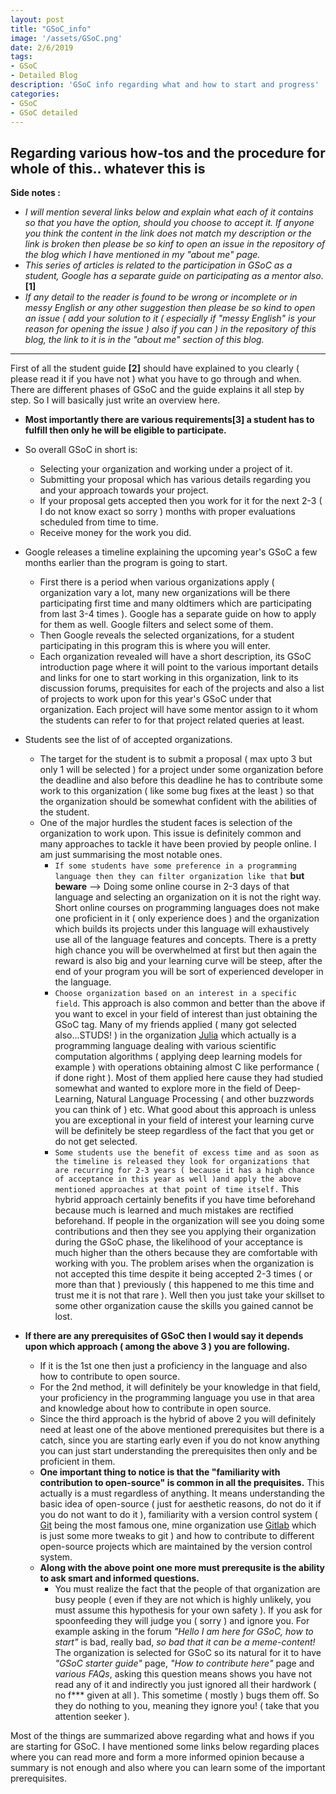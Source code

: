 ```yaml
---
layout: post
title: "GSoC_info"
image: '/assets/GSoC.png'
date: 2/6/2019
tags:
- GSoC
- Detailed Blog
description: 'GSoC info regarding what and how to start and progress'
categories:
- GSoC
- GSoC detailed
---
```


## Regarding various how-tos and the procedure for whole of this.. whatever this is

**Side notes :**  

- *I will mention several links below and explain what each of it contains so that you have the option, should you choose to accept it. If anyone you think the content in the link does not match my description or the link is broken then please be so kinf to open an issue in the repository of the blog which I have mentioned in my "about me" page.*
- *This series of articles is related to the participation in GSoC as a student, Google has a separate guide on participating as a mentor also*.**[1]**
- *If any detail to the reader is found to be wrong or incomplete or in messy English or any other suggestion then please be so kind to open an issue ( add your solution to it ( especially if "messy English" is your reason for opening the issue ) also if you can ) in the repository of this blog, the link to it is in the "about me" section of this blog.*

---
First of all the student guide **[2]** should have explained to you clearly ( please read it if you have not ) what you have to go through and when. There are different phases of GSoC and the guide explains it all step by step. So I will basically just write an overview here.

- **Most importantly there are various requirements[3] a student has to fulfill then only he will be eligible to participate.**
- So overall GSoC in short is:
  - Selecting your organization and working under a project of it.
  - Submitting your proposal which has various details regarding you and your approach towards your project.
  - If your proposal gets accepted then you work for it for the next 2-3 ( I do not know exact so sorry ) months with proper evaluations scheduled from time to time.
  - Receive money for the work you did.

- Google releases a timeline explaining the upcoming year's GSoC a few months earlier than the program is going to start.
  - First there is a period when various organizations apply ( organization vary a lot, many new organizations will be there participating first time and many oldtimers which are participating from last 3-4 times ). Google has a separate guide on how to apply for them as well. Google filters and select some of them.
  - Then Google reveals the selected organizations, for a student participating in this program this is where you will enter.
  - Each organization revealed will have a short description, its GSoC introduction page where it will point to the various important details and links for one to start working in this organization, link to its discussion forums, prequisites for each of the projects and also a list of projects to work upon for this year's GSoC under that organization. Each project will have some mentor assign to it whom the students can refer to for that project related queries at least.

- Students see the list of of accepted organizations.
  - The target for the student is to submit a proposal ( max upto 3 but only 1 will be selected ) for a project under some organization before the deadline and also before this deadline he has to contribute some work to this organization ( like some bug fixes at the least ) so that the organization should be somewhat confident with the abilities of the student.
  - One of the major hurdles the student faces is selection of the organization to work upon. This issue is definitely common and many approaches to tackle it have been provied by people online. I am just summarising the most notable ones.
    - ```If some students have some preference in a programming language then they can filter organization like that``` **but beware** --> Doing some online course in 2-3 days of that language and selecting an organization on it is not the right way. Short online courses on programming languages does not make one proficient in it ( only experience does ) and the organization which builds its projects under this language will exhaustively use all of the language features and concepts. There is a pretty high chance you will be overwhelmed at first but then again the reward is also big and your learning curve will be steep, after the end of your program you will be sort of experienced developer in the language.
    - ```Choose organization based on an interest in a specific field```. This approach is also common and better than the above if you want to excel in your field of interest than just obtaining the GSoC tag. Many of my friends applied ( many got selected also...STUDS! ) in the organization [Julia](https://julialang.org/) which actually is a programming language dealing with various scientific computation algorithms ( applying deep learning models for example ) with operations obtaining almost C like performance ( if done right ). Most of them applied here cause they had studied somewhat and wanted to explore more in the field of Deep-Learning, Natural Language Processing ( and other buzzwords you can think of ) etc. What good about this approach is unless you are exceptional in your field of interest your learning curve will be definitely be steep regardless of the fact that you get or do not get selected.
    - ```Some students use the benefit of excess time and as soon as the timeline is released they look for organizations that are recurring for 2-3 years ( because it has a high chance of acceptance in this year as well )and apply the above mentioned approaches at that point of time itself.``` This hybrid approach certainly benefits if you have time beforehand because much is learned and much mistakes are rectified beforehand. If people in the organization will see you doing some contributions and then they see you applying their organization during the GSoC phase, the likelihood of your acceptance is much higher than the others because they are comfortable with working with you. The problem arises when the organization is not accepted this time despite it being accepted 2-3 times ( or more than that ) previously ( this happened to me this time and trust me it is not that rare ). Well then you just take your skillset to some other organization cause the skills you gained cannot be lost.
- **If there are any prerequisites of GSoC then I would say it depends upon which approach ( among the above 3 ) you are following.**
  - If it is the 1st one then just a proficiency in the language and also how to contribute to open source.
  - For the 2nd method, it will definitely be your knowledge in that field, your proficiency in the programming language you use in that area and knowledge about how to contribute in open source.
  - Since the third approach is the hybrid of above 2 you will definitely need at least one of the above mentioned prerequisites but there is a catch, since you are starting early even if you do not know anything you can just start understanding the prerequisites then only and be proficient in them.
  - **One important thing to notice is that the "familiarity with contribution to open-source" is common in all the prequisites.** This actually is a must regardless of anything. It means understanding the basic idea of open-source ( just for aesthetic reasons, do not do it if you do not want to do it ), familiarity with a version control system ( [Git](https://git-scm.com/) being the most famous one, mine organization use [Gitlab](https://about.gitlab.com/) which is just some more tweaks to git ) and how to contribute to different open-source projects which are maintained by the version control system.
  - **Along with the above point one more must prerequsite is the ability to ask smart and informed questions.**
    - You must realize the fact that the people of that organization are busy people ( even if they are not which is highly unlikely, you must assume this hypothesis for your own safety ). If you ask for spoonfeeding they will judge you ( sorry ) and ignore you. For example asking in the forum *"Hello I am here for GSoC, how to start"* is bad, really bad, *so bad that it can be a meme-content!* The organization is selected for GSoC so its natural for it to have *"GSoC starter guide"* page, *"How to contribute here"* page and *various FAQs*, asking this question means shows you have not read any of it and indirectly you just ignored all their hardwork ( no f*** given at all ). This sometime ( mostly ) bugs them off.
    So they do nothing to you, meaning they ignore you! ( take that you attention seeker ).

Most of the things are summarized above regarding what and hows if you are starting for GSoC. I have mentioned some links below regarding places where you can read more and form a more informed opinion because a summary is not enough and also where you can learn some of the important prerequisites.
